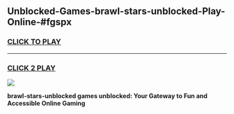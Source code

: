 
## Unblocked-Games-brawl-stars-unblocked-Play-Online-#fgspx
<h3>
<a href="https://premium.freeplayer.one?title=brawl-stars-unblocked&ref=27F">CLICK TO PLAY</a></h3>
<hr>

<h3>
<a href="https://premium.freeplayer.one?title=brawl-stars-unblocked&ref=27F">CLICK 2 PLAY</a>
  
</h3>

<a href="https://premium.freeplayer.one?title=brawl-stars-unblocked&ref=27F"><img src="https://clearcache.store/games.png"></a>


**brawl-stars-unblocked games unblocked: Your Gateway to Fun and Accessible Online Gaming**
